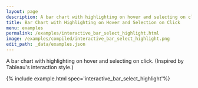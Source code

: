 ```yaml
---
layout: page
description: A bar chart with highlighting on hover and selecting on click. (Inspired by Tableau's interaction style.)
title: Bar Chart with Highlighting on Hover and Selection on Click
menu: examples
permalink: /examples/interactive_bar_select_highlight.html
image: /examples/compiled/interactive_bar_select_highlight.png
edit_path: _data/examples.json
---
```


A bar chart with highlighting on hover and selecting on click. (Inspired by Tableau's interaction style.)

{% include example.html spec='interactive_bar_select_highlight'%}
